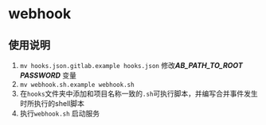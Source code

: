 # webhook

## 使用说明

1. ```mv hooks.json.gitlab.example hooks.json```  修改***AB_PATH_TO_ROOT*** ***PASSWORD*** 变量
2. ```mv webhook.sh.example webhook.sh```
3. 在```hooks```文件夹中添加和项目名称一致的```.sh```可执行脚本，并编写合并事件发生时所执行的shell脚本
4. 执行```webhook.sh``` 启动服务
